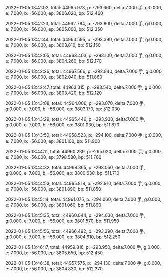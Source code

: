 2022-01-05 13:41:02, total: 44965.973, p: -293.660, delta:7.000 手, g:0.000, e: 7.000, b: -56.000, ep: 3806.020, bp: 512.460

2022-01-05 13:41:23, total: 44962.784, p: -293.800, delta:7.000 手, g:0.000, e: 7.000, b: -56.000, ep: 3805.000, bp: 512.350

2022-01-05 13:41:44, total: 44963.595, p: -293.390, delta:7.000 手, g:0.000, e: 7.000, b: -56.000, ep: 3803.810, bp: 512.150

2022-01-05 13:42:05, total: 44963.403, p: -293.100, delta:7.000 手, g:0.000, e: 7.000, b: -56.000, ep: 3804.260, bp: 512.170

2022-01-05 13:42:26, total: 44967.566, p: -292.840, delta:7.000 手, g:0.000, e: 7.000, b: -56.000, ep: 3802.040, bp: 511.860

2022-01-05 13:42:47, total: 44963.315, p: -293.540, delta:7.000 手, g:0.000, e: 7.000, b: -56.000, ep: 3803.420, bp: 512.120

2022-01-05 13:43:08, total: 44964.006, p: -293.070, delta:7.000 手, g:0.000, e: 7.000, b: -56.000, ep: 3803.170, bp: 512.030

2022-01-05 13:43:29, total: 44965.446, p: -293.930, delta:7.000 手, g:0.000, e: 7.000, b: -56.000, ep: 3801.030, bp: 511.870

2022-01-05 13:43:50, total: 44958.523, p: -294.100, delta:7.000 手, g:0.000, e: 7.000, b: -56.000, ep: 3801.100, bp: 511.900

2022-01-05 13:44:11, total: 44960.239, p: -295.020, delta:7.000 手, g:0.000, e: 7.000, b: -56.000, ep: 3798.580, bp: 511.700

2022-01-05 13:44:32, total: 44968.365, p: -293.050, delta:7.000 手, g:0.000, e: 7.000, b: -56.000, ep: 3800.630, bp: 511.710

2022-01-05 13:44:53, total: 44965.818, p: -292.910, delta:7.000 手, g:0.000, e: 7.000, b: -56.000, ep: 3801.890, bp: 511.850

2022-01-05 13:45:14, total: 44961.075, p: -294.060, delta:7.000 手, g:0.000, e: 7.000, b: -56.000, ep: 3801.060, bp: 511.890

2022-01-05 13:45:35, total: 44960.044, p: -294.030, delta:7.000 手, g:0.000, e: 7.000, b: -56.000, ep: 3801.570, bp: 511.950

2022-01-05 13:45:56, total: 44966.492, p: -293.390, delta:7.000 手, g:0.000, e: 7.000, b: -56.000, ep: 3804.610, bp: 512.250

2022-01-05 13:46:17, total: 44959.816, p: -293.950, delta:7.000 手, g:0.000, e: 7.000, b: -56.000, ep: 3805.650, bp: 512.450

2022-01-05 13:46:38, total: 44957.575, p: -294.130, delta:7.000 手, g:0.000, e: 7.000, b: -56.000, ep: 3804.830, bp: 512.370
